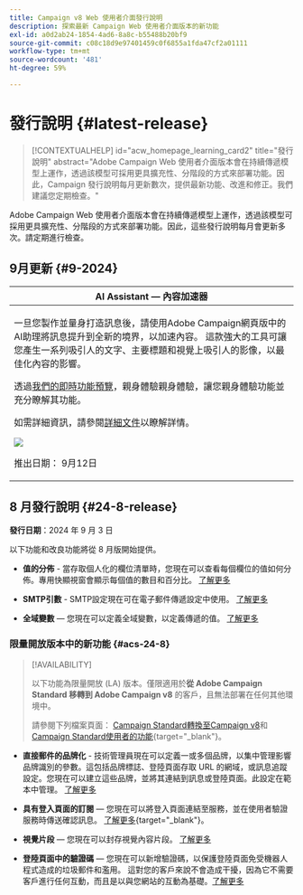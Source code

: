 ```yaml
---
title: Campaign v8 Web 使用者介面發行說明
description: 探索最新 Campaign Web 使用者介面版本的新功能
exl-id: a0d2ab24-1854-4ad6-8a8c-b55488b20bf9
source-git-commit: c08c18d9e97401459c0f6855a1fda47cf2a01111
workflow-type: tm+mt
source-wordcount: '481'
ht-degree: 59%

---
```


# 發行說明 {#latest-release}

>[!CONTEXTUALHELP]
>id="acw_homepage_learning_card2"
>title="發行說明"
>abstract="Adobe Campaign Web 使用者介面版本會在持續傳遞模型上運作，透過該模型可採用更具擴充性、分階段的方式來部署功能。因此，Campaign 發行說明每月更新數次，提供最新功能、改進和修正。我們建議您定期檢查。"

Adobe Campaign Web 使用者介面版本會在持續傳遞模型上運作，透過該模型可採用更具擴充性、分階段的方式來部署功能。因此，這些發行說明每月會更新多次。請定期進行檢查。

## 9月更新 {#9-2024}

<table>
<thead>
<tr>
<th><strong>AI Assistant — 內容加速器</strong><br/></th>
</tr>
</thead>
<tbody>
<tr>
<td>
<p>一旦您製作並量身打造訊息後，請使用Adobe Campaign網頁版中的AI助理將訊息提升到全新的境界，以加速內容。 這款強大的工具可讓您產生一系列吸引人的文字、主要標題和視覺上吸引人的影像，以最佳化內容的影響。</p>
<p>透過<a href="https://experienceleague.adobe.com/en/apps/journey-optimizer/ai-assistant-content-accelerator">我們的即時功能預覽</a>，親身體驗親身體驗，讓您親身體驗功能並充分瞭解其功能。</a></p>
<p>如需詳細資訊，請參閱<a href="../email/generative-gs.md">詳細文件</a>以瞭解詳情。</p>
<img src="assets/do-not-localize/ai-content-webui.gif"/>
<p>推出日期： 9月12日</p>
</td>
</tr>
</tbody>
</table>

## 8 月發行說明 {#24-8-release}

**發行日期**：2024 年 9 月 3 日

以下功能和改良功能將從 8 月版開始提供。

* **值的分佈** - 當存取個人化的欄位清單時，您現在可以查看每個欄位的值如何分佈。專用快顯視窗會顯示每個值的數目和百分比。 [了解更多](../query/build-query.md#distribution-values-query)

* **SMTP引數** - SMTP設定現在可在電子郵件傳遞設定中使用。 [了解更多](../advanced-settings/delivery-settings.md#smtp)

* **全域變數** — 您現在可以定義全域變數，以定義傳遞的值。 [了解更多](../advanced-settings/delivery-settings.md#variables-delivery)

### 限量開放版本中的新功能 {#acs-24-8}

>[!AVAILABILITY]
>
>以下功能為限量開放 (LA) 版本。僅限適用於&#x200B;**從 Adobe Campaign Standard 移轉到 Adobe Campaign v8** 的客戶，且無法部署在任何其他環境中。
>
>請參閱下列檔案頁面： [Campaign Standard轉換至Campaign v8](../rn/acs-migration.md)和[Campaign Standard使用者的功能](https://experienceleague.adobe.com/docs/experience-cloud/campaign/campaign-standard-migration-home.html){target="_blank"}。

* **直接郵件的品牌化** - 技術管理員現在可以定義一或多個品牌，以集中管理影響品牌識別的參數。這包括品牌標誌、登陸頁面存取 URL 的網域，或訊息追蹤設定。您現在可以建立這些品牌，並將其連結到訊息或登陸頁面。此設定在範本中管理。 [了解更多](https://experienceleague.adobe.com/en/docs/experience-cloud/campaign/branding/branding-assign)

* **具有登入頁面的訂閱** — 您現在可以將登入頁面連結至服務，並在使用者驗證服務時傳送確認訊息。 [了解更多](../landing-pages/lp-content.md#lp-message){target="_blank"}。

* **視覺片段** — 您現在可以封存視覺內容片段。 [了解更多](../content/create-fragment.md#archive)

* **登陸頁面中的驗證碼** — 您現在可以新增驗證碼，以保護登陸頁面免受機器人程式造成的垃圾郵件和濫用。 這對您的客戶來說不會造成干擾，因為它不需要客戶進行任何互動，而且是以與您網站的互動為基礎。[了解更多](../landing-pages/create-lp.md#captcha)

<!--
* **Rest APIs** - As a Campaign Standard migrated user, you can now use Rest APIs to work with transactional messages. [Read more](https://experienceleague.adobe.com/docs/experience-cloud/campaign/apis/get-started-apis.html){target="_blank"}.-->
